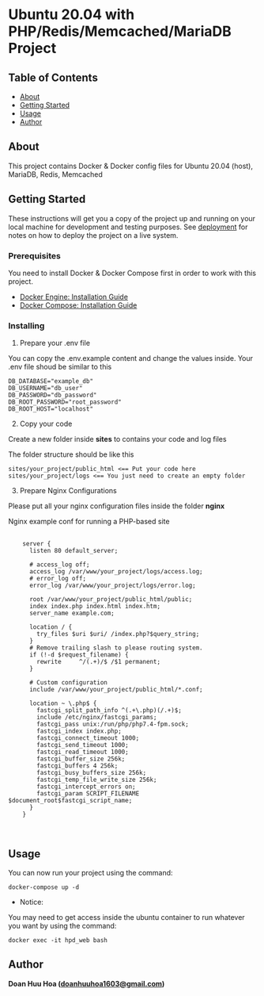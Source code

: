# Ubuntu 20.04 with PHP/Redis/Memcached/MariaDB Project

## Table of Contents

- [About](#about)
- [Getting Started](#getting_started)
- [Usage](#usage)
- [Author](#author)

## About <a name = "about"></a>

  This project contains Docker & Docker config files for Ubuntu 20.04 (host), MariaDB, Redis, Memcached

## Getting Started <a name = "getting_started"></a>

  These instructions will get you a copy of the project up and running on your local machine for development and testing purposes. See [deployment](#deployment) for notes on how to deploy the project on a live system.

### Prerequisites

  You need to install Docker & Docker Compose first in order to work with this project.

- [Docker Engine: Installation Guide](https://docs.docker.com/engine/install/)
- [Docker Compose: Installation Guide](https://docs.docker.com/compose/install/)


### Installing

1. Prepare your .env file

  You can copy the .env.example content and change the values inside. Your .env file shoud be similar to this
  ```
  DB_DATABASE="example_db"
  DB_USERNAME="db_user"
  DB_PASSWORD="db_password"
  DB_ROOT_PASSWORD="root_password"
  DB_ROOT_HOST="localhost"
  ```

2. Copy your code

  Create a new folder inside <b>sites</b> to contains your code and log files

  The folder structure should be like this

  ```
  sites/your_project/public_html <== Put your code here
  sites/your_project/logs <== You just need to create an empty folder
  ```

3. Prepare Nginx Configurations
   
  Please put all your nginx configuration files inside the folder <b>nginx</b>

  Nginx example conf for running a PHP-based site
  <pre>
    <code>
    server {
      listen 80 default_server;
        
      # access_log off;
      access_log /var/www/your_project/logs/access.log;
      # error_log off;
      error_log /var/www/your_project/logs/error.log;
      
      root /var/www/your_project/public_html/public;
      index index.php index.html index.htm;
      server_name example.com;
    
      location / {
        try_files $uri $uri/ /index.php?$query_string;
      }
      # Remove trailing slash to please routing system.
      if (!-d $request_filename) {
        rewrite     ^/(.+)/$ /$1 permanent;
      }
      
      # Custom configuration
      include /var/www/your_project/public_html/*.conf;
    
      location ~ \.php$ {
        fastcgi_split_path_info ^(.+\.php)(/.+)$;
        include /etc/nginx/fastcgi_params;
        fastcgi_pass unix:/run/php/php7.4-fpm.sock;
        fastcgi_index index.php;
        fastcgi_connect_timeout 1000;
        fastcgi_send_timeout 1000;
        fastcgi_read_timeout 1000;
        fastcgi_buffer_size 256k;
        fastcgi_buffers 4 256k;
        fastcgi_busy_buffers_size 256k;
        fastcgi_temp_file_write_size 256k;
        fastcgi_intercept_errors on;
        fastcgi_param SCRIPT_FILENAME $document_root$fastcgi_script_name;
      }
    }
    </code>
  </pre>

## Usage <a name = "usage"></a>

  You can now run your project using the command:

  ```
  docker-compose up -d
  ```
  * Notice:

  You may need to get access inside the ubuntu container to run whatever you want by using the command:

  ```
  docker exec -it hpd_web bash
  ```
## Author <a name = "author"></a>
<b>Doan Huu Hoa<b> (<doanhuuhoa1603@gmail.com>)